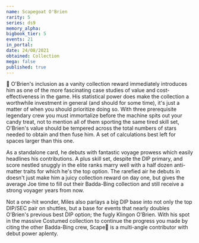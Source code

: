 ```yaml
---
name: Scapegoat O'Brien
rarity: 5
series: ds9
memory_alpha:
bigbook_tier: 5
events: 21
in_portal:
date: 24/08/2021
obtained: Collection
mega: false
published: true
---
```


🐐 O'Brien's inclusion as a vanity collection reward immediately introduces him as one of the more fascinating case studies of value and cost-effectiveness in the game. His statistical power does make the collection a worthwhile investment in general (and should for some time), it's just a matter of when you should prioritize doing so. With three prerequisite legendary crew you must immortalize before the machine spits out your candy treat, not to mention all of them sporting the same tired skill set, O'Brien's value should be tempered across the total numbers of stars needed to obtain and then fuse him. A set of calculations best left for spaces larger than this one.

As a standalone card, he debuts with fantastic voyage prowess which easily headlines his contributions. A plus skill set, despite the DIP primary, and score nestled snuggly in the elite ranks marry well with a half dozen anti-matter traits for which he's the top option. The rarefied air he debuts in doesn't just make him a juicy collection reward on day one, but gives the average Joe time to fill out their Badda-Bing collection and still receive a strong voyager years from now.

Not a one-hit wonder, Miles also parlays a big DIP base into not only the top DIP/SEC pair on shuttles, but a base for events that nearly doubles O'Brien's previous best DIP option; the fugly Klingon O'Brien. With his spot in the massive Costumed collection to continue the progress you made by citing the other Badda-Bing crew, Scape🐐 is a multi-angle contributor with debut power aplenty.

